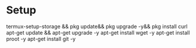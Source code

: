 # Setup
termux-setup-storage && pkg update&& pkg upgrade -y&& pkg install curl
apt-get update && apt-get upgrade -y
apt-get install wget -y
apt-get install proot -y
apt-get install git -y
